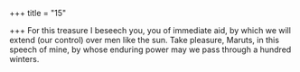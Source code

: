 +++
title = "15"

+++
For this treasure I beseech you, you of immediate aid, by which we will  extend (our control) over men like the sun.
Take pleasure, Maruts, in this speech of mine, by whose enduring
power may we pass through a hundred winters.